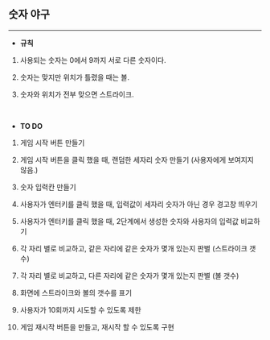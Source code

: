 ## 숫자 야구
---
- <b>규칙</b>
1. 사용되는 숫자는 0에서 9까지 서로 다른 숫자이다.

2. 숫자는 맞지만 위치가 틀렸을 때는 볼.

3. 숫자와 위치가 전부 맞으면 스트라이크.

<br>

- <b>TO DO</b>
1. 게임 시작 버튼 만들기

2. 게임 시작 버튼을 클릭 했을 때, 랜덤한 세자리 숫자 만들기 (사용자에게 보여지지 않음.)

3. 숫자 입력칸 만들기

4. 사용자가 엔터키를 클릭 했을 때, 입력값이 세자리 숫자가 아닌 경우 경고창 띄우기

5. 사용자가 엔터키를 클릭 했을 때, 2단계에서 생성한 숫자와 사용자의 입력값 비교하기

6. 각 자리 별로 비교하고, 같은 자리에 같은 숫자가 몇개 있는지 판별 (스트라이크 갯수)

7. 각 자리 별로 비교하고, 다른 자리에 같은 숫자가 몇개 있는지 판별 (볼 갯수)

8. 화면에 스트라이크와 볼의 갯수를 표기

9. 사용자가 10회까지 시도할 수 있도록 제한

10. 게임 재시작 버튼을 만들고, 재시작 할 수 있도록 구현